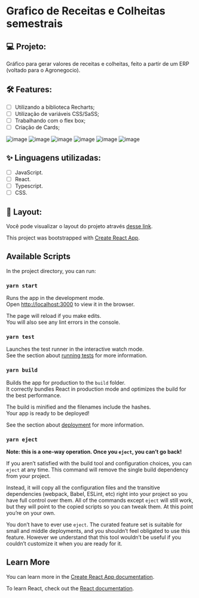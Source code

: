 # Grafico de Receitas e Colheitas semestrais

## 💻 Projeto:

Gráfico para gerar valores de receitas e colheitas, feito a partir de um ERP (voltado para o Agronegocio).

## :hammer_and_wrench: Features:

-   [ ] Utilizando a biblioteca Recharts;
-   [ ] Utilização de variáveis CSS/SaSS;
-   [ ] Trabalhando com o flex box;
-   [ ] Criação de Cards;

![image](https://user-images.githubusercontent.com/104083691/215515773-011612bb-bfe9-480c-994c-8f68c947eeab.png)
![image](https://user-images.githubusercontent.com/104083691/208946293-be6556e3-cb1d-41ea-881b-8ac70419806d.png)
![image](https://user-images.githubusercontent.com/104083691/208946361-4565941c-f2d1-4668-834e-b02e558690e6.png)
![image](https://user-images.githubusercontent.com/104083691/215518621-395580e1-b81b-41e1-ab85-9def5af3d18c.png)
![image](https://user-images.githubusercontent.com/104083691/215518445-0d063aed-1d0b-435e-8561-ee31afc30464.png)
![image](https://user-images.githubusercontent.com/104083691/215519200-ce66f5ce-7f3b-4d11-a82e-6eca0d2758e3.png)




## ✨ Linguagens utilizadas:

-   [ ] JavaScript.
-   [ ] React.
-   [ ] Typescript.
-   [ ] CSS.

## 🔖 Layout:

Você pode visualizar o layout do projeto através [desse link]().

This project was bootstrapped with [Create React App](https://github.com/facebook/create-react-app).

## Available Scripts

In the project directory, you can run:

### `yarn start`

Runs the app in the development mode.\
Open [http://localhost:3000](http://localhost:3000) to view it in the browser.

The page will reload if you make edits.\
You will also see any lint errors in the console.

### `yarn test`

Launches the test runner in the interactive watch mode.\
See the section about [running tests](https://facebook.github.io/create-react-app/docs/running-tests) for more information.

### `yarn build`

Builds the app for production to the `build` folder.\
It correctly bundles React in production mode and optimizes the build for the best performance.

The build is minified and the filenames include the hashes.\
Your app is ready to be deployed!

See the section about [deployment](https://facebook.github.io/create-react-app/docs/deployment) for more information.

### `yarn eject`

**Note: this is a one-way operation. Once you `eject`, you can’t go back!**

If you aren’t satisfied with the build tool and configuration choices, you can `eject` at any time. This command will remove the single build dependency from your project.

Instead, it will copy all the configuration files and the transitive dependencies (webpack, Babel, ESLint, etc) right into your project so you have full control over them. All of the commands except `eject` will still work, but they will point to the copied scripts so you can tweak them. At this point you’re on your own.

You don’t have to ever use `eject`. The curated feature set is suitable for small and middle deployments, and you shouldn’t feel obligated to use this feature. However we understand that this tool wouldn’t be useful if you couldn’t customize it when you are ready for it.

## Learn More

You can learn more in the [Create React App documentation](https://facebook.github.io/create-react-app/docs/getting-started).

To learn React, check out the [React documentation](https://reactjs.org/).
